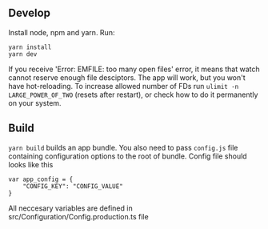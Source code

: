 ## Develop
Install node, npm and yarn.
Run:
```
yarn install
yarn dev
```

If you receive 'Error: EMFILE: too many open files' error, it means that watch cannot reserve
enough file desciptors. The app will work, but you won't have hot-reloading. To increase allowed number of FDs run `ulimit -n LARGE_POWER_OF_TWO` (resets after restart), or check 
how to do it permanently on your system.

## Build
`yarn build` builds an app bundle. You also need to pass `config.js` file containing configuration options to the root of bundle.
Config file should looks like this
```
var app_config = {
    "CONFIG_KEY": "CONFIG_VALUE"
}
```
All neccesary variables are defined in src/Configuration/Config.production.ts file
